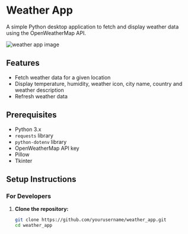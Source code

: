 # Weather App

A simple Python desktop application to fetch and display weather data using the OpenWeatherMap API.


![weather app image](https://github.com/Danogbans/weather-app/blob/main/weather-app-image.png)

## Features

- Fetch weather data for a given location
- Display temperature, humidity, weather icon, city name, country and weather description
- Refresh weather data


## Prerequisites

- Python 3.x
- `requests` library
- `python-dotenv` library
- OpenWeatherMap API key
- Pillow
- Tkinter

## Setup Instructions

### For Developers

1. **Clone the repository:**

   ```sh
   git clone https://github.com/yourusername/weather_app.git
   cd weather_app
